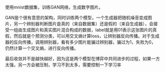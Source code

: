 使用mnist数据集，训练GAN网络，生成数字图片。

GAN是个很有意思的架构，同时训练两个模型，一个生成器把随机噪音变成图片，另一个辨别器判断图片是真的（来自数据集）还是假的（来自生成器），会接受一组由生成图片和真实图片混合构成的数据，label就是用01表示这张图片的真假，然后就是个预测分类，可以用交叉熵计算loss，让辨别器反向传播。对于生成器的反向传播，调用辨别器，看有多少图片能骗过辨别器，骗过为1，失败为0，仍然计算一个交叉熵，进行反向传播。

最后收敛并不是越快越好，因为这是两个模型在博弈中共同进步的过程，如果一方太强，另一方会被压制，学习不到太多，需要控制一下学习率
